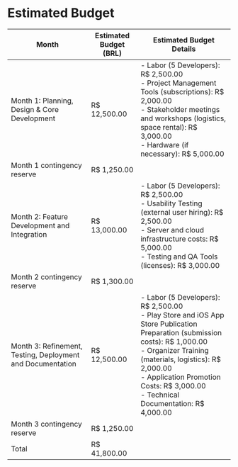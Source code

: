 # Estimated Budget

| Month | Estimated Budget (BRL) | Estimated Budget Details |
|-------|------------------------|--------------------------|
| Month 1: Planning, Design & Core Development | R$ 12,500.00 | - Labor (5 Developers): R$ 2,500.00<br>- Project Management Tools (subscriptions): R$ 2,000.00<br>- Stakeholder meetings and workshops (logistics, space rental): R$ 3,000.00<br>- Hardware (if necessary): R$ 5,000.00 |
| Month 1 contingency reserve | R$ 1,250.00 | |
| Month 2: Feature Development and Integration | R$ 13,000.00 | - Labor (5 Developers): R$ 2,500.00<br>- Usability Testing (external user hiring): R$ 2,500.00<br>- Server and cloud infrastructure costs: R$ 5,000.00<br>- Testing and QA Tools (licenses): R$ 3,000.00 |
| Month 2 contingency reserve | R$ 1,300.00 | |
| Month 3: Refinement, Testing, Deployment and Documentation | R$ 12,500.00 | - Labor (5 Developers): R$ 2,500.00<br>- Play Store and iOS App Store Publication Preparation (submission costs): R$ 1,000.00<br>- Organizer Training (materials, logistics): R$ 2,000.00<br>- Application Promotion Costs: R$ 3,000.00<br>- Technical Documentation: R$ 4,000.00 |
| Month 3 contingency reserve | R$ 1,250.00 | |
| Total | R$ 41,800.00 | |
